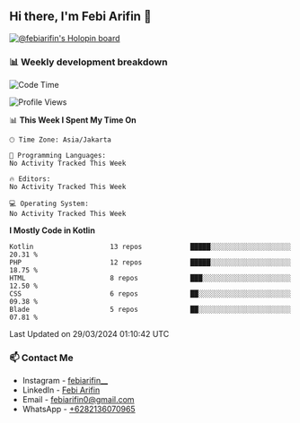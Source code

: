 ## Hi there, I'm Febi Arifin 👋

[![@febiarifin's Holopin board](https://holopin.io/api/user/board?user=febiarifin)](https://holopin.io/@febiarifin)
<!--[![Arifin's github stats](https://github-readme-stats.vercel.app/api?username=febiarifin)](https://github.com/febiarifin/febiarifin)-->

<!-- ### I'm a Single Fighter Developer!
- 🔭 I’m currently working on a ton of side project!
- 🌱 I’m currently learning about DevOps specially Docker and K8s
- 👯 I’m looking to collaborate with other developer
- 🥅 2020 Goals: Contribute more to Open Source projects
- ⚡ Fun fact: I love cooking, finding bug and create unfinished side project -->

### 📊 Weekly development breakdown

<!--START_SECTION:waka-->
![Code Time](http://img.shields.io/badge/Code%20Time-0%20secs-blue)

![Profile Views](http://img.shields.io/badge/Profile%20Views-0-blue)

📊 **This Week I Spent My Time On** 

```text
🕑︎ Time Zone: Asia/Jakarta

💬 Programming Languages: 
No Activity Tracked This Week

🔥 Editors: 
No Activity Tracked This Week

💻 Operating System: 
No Activity Tracked This Week
```

**I Mostly Code in Kotlin** 

```text
Kotlin                   13 repos            █████░░░░░░░░░░░░░░░░░░░░   20.31 % 
PHP                      12 repos            █████░░░░░░░░░░░░░░░░░░░░   18.75 % 
HTML                     8 repos             ███░░░░░░░░░░░░░░░░░░░░░░   12.50 % 
CSS                      6 repos             ██░░░░░░░░░░░░░░░░░░░░░░░   09.38 % 
Blade                    5 repos             ██░░░░░░░░░░░░░░░░░░░░░░░   07.81 % 
```




 Last Updated on 29/03/2024 01:10:42 UTC
<!--END_SECTION:waka-->

### 📫 Contact Me

<!-- - Facebook - [Arifin](https://www.facebook.com/febi.arifin.77) -->

- Instagram - [febiarifin\_\_](https://www.instagram.com/febiarifin__/)
- LinkedIn - [Febi Arifin](https://www.linkedin.com/in/febiarifin/)
- Email - [febiarifin0@gmail.com](mailto:febiarifin0@gmail.com)
- WhatsApp - [+6282136070965](https://api.whatsapp.com/send?phone=6282136070965)
